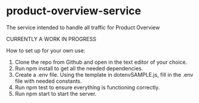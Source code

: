 # product-overview-service
The service intended to handle all traffic for Product Overview

CURRENTLY A WORK IN PROGRESS

How to set up for your own use:

1) Clone the repo from Github and open in the text editor of your choice.
2) Run npm install to get all the needed dependencies.
3) Create a .env file. Using the template in dotenvSAMPLE.js, fill in the .env file with needed constants.
4) Run npm test to ensure everything is functioning correctly.
5) Run npm start to start the server.
